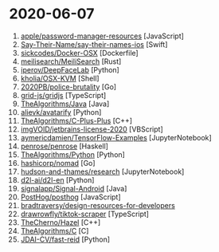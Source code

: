# 2020-06-07

1. [apple/password-manager-resources](https://github.com/apple/password-manager-resources "A place for creators and users of password managers to collaborate on resources to make password management better.") [JavaScript]
2. [Say-Their-Name/say-their-names-ios](https://github.com/Say-Their-Name/say-their-names-ios "Say Their Name - iOS") [Swift]
3. [sickcodes/Docker-OSX](https://github.com/sickcodes/Docker-OSX "Mac in Docker! Run near native OSX-KVM in Docker! X11 Forwarding!") [Dockerfile]
4. [meilisearch/MeiliSearch](https://github.com/meilisearch/MeiliSearch "Lightning Fast, Ultra Relevant, and Typo-Tolerant Search Engine") [Rust]
5. [iperov/DeepFaceLab](https://github.com/iperov/DeepFaceLab "DeepFaceLab is the leading software for creating deepfakes.") [Python]
6. [kholia/OSX-KVM](https://github.com/kholia/OSX-KVM "Run macOS on QEMU/KVM. With OpenCore Now! No free support is provided. Open PR(s) to fix problems.") [Shell]
7. [2020PB/police-brutality](https://github.com/2020PB/police-brutality "Repository containing evidence of police brutality during the 2020 George Floyd protests") [Go]
8. [grid-js/gridjs](https://github.com/grid-js/gridjs "Advanced table plugin") [TypeScript]
9. [TheAlgorithms/Java](https://github.com/TheAlgorithms/Java "All Algorithms implemented in Java") [Java]
10. [alievk/avatarify](https://github.com/alievk/avatarify "Avatars for Zoom, Skype and other video-conferencing apps.") [Python]
11. [TheAlgorithms/C-Plus-Plus](https://github.com/TheAlgorithms/C-Plus-Plus "All Algorithms implemented in C++") [C++]
12. [imgVOID/jetbrains-license-2020](https://github.com/imgVOID/jetbrains-license-2020 "JetBrains license servers 2020-2021 IntelliJ WebStorm PyCharm PhpStorm 05 May 2020 works; yo ho ho from Ukraine!") [VBScript]
13. [aymericdamien/TensorFlow-Examples](https://github.com/aymericdamien/TensorFlow-Examples "TensorFlow Tutorial and Examples for Beginners (support TF v1 & v2)") [JupyterNotebook]
14. [penrose/penrose](https://github.com/penrose/penrose "Create beautiful diagrams just by typing mathematical notation in plain text.") [Haskell]
15. [TheAlgorithms/Python](https://github.com/TheAlgorithms/Python "All Algorithms implemented in Python") [Python]
16. [hashicorp/nomad](https://github.com/hashicorp/nomad "Nomad is an easy-to-use, flexible, and performant workload orchestrator that can deploy a mix of microservice, batch, containerized, and non-containerized applications. Nomad is easy to operate and scale and has native Consul and Vault integrations.") [Go]
17. [hudson-and-thames/research](https://github.com/hudson-and-thames/research "Notebooks based on financial machine learning.") [JupyterNotebook]
18. [d2l-ai/d2l-en](https://github.com/d2l-ai/d2l-en "An interactive deep learning book with code, math, and discussions.") [Python]
19. [signalapp/Signal-Android](https://github.com/signalapp/Signal-Android "A private messenger for Android.") [Java]
20. [PostHog/posthog](https://github.com/PostHog/posthog "🦔 PostHog is developer-friendly, open-source product analytics.") [JavaScript]
21. [bradtraversy/design-resources-for-developers](https://github.com/bradtraversy/design-resources-for-developers "Curated list of design and UI resources from stock photos, web templates, CSS frameworks, UI libraries, tools and much more") 
22. [drawrowfly/tiktok-scraper](https://github.com/drawrowfly/tiktok-scraper "TikTok Scraper. Download video posts, collect user/trend/hashtag/music feed metadata, sign URL and etc.") [TypeScript]
23. [TheCherno/Hazel](https://github.com/TheCherno/Hazel "Hazel Engine") [C++]
24. [TheAlgorithms/C](https://github.com/TheAlgorithms/C "All Algorithms implemented in C") [C]
25. [JDAI-CV/fast-reid](https://github.com/JDAI-CV/fast-reid "SOTA ReID Methods and Toolbox") [Python]
